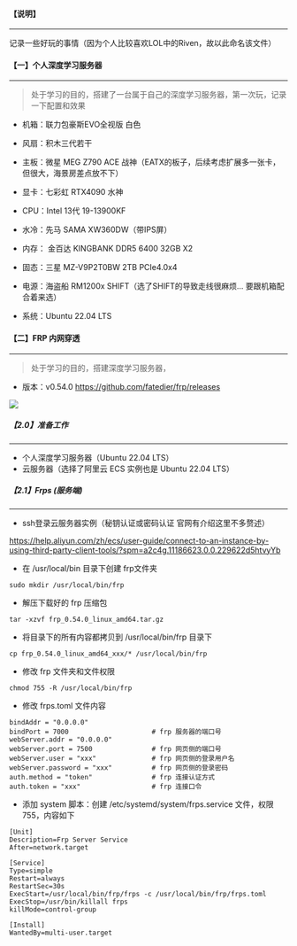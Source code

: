 #### 【说明】

***

记录一些好玩的事情（因为个人比较喜欢LOL中的Riven，故以此命名该文件）



#### 【一】个人深度学习服务器

***

> 处于学习的目的，搭建了一台属于自己的深度学习服务器，第一次玩，记录一下配置和效果

* 机箱：联力包豪斯EVO全视版 白色
* 风扇：积木三代若干
* 主板：微星 MEG Z790 ACE 战神（EATX的板子，后续考虑扩展多一张卡，但很大，海景房差点放不下）
* 显卡：七彩虹 RTX4090 水神
* CPU：Intel 13代 19-13900KF
* 水冷：先马 SAMA XW360DW（带IPS屏）
* 内存： 金百达 KINGBANK DDR5 6400 32GB X2
* 固态：三星 MZ-V9P2T0BW 2TB PCIe4.0x4 
* 电源：海盗船 RM1200x SHIFT（选了SHIFT的导致走线很麻烦... 要跟机箱配合着来选）

* 系统：Ubuntu 22.04 LTS



#### 【二】FRP 内网穿透

***

> 处于学习的目的，搭建深度学习服务器，

* 版本：v0.54.0 https://github.com/fatedier/frp/releases

<img src="/home/dateng/code/Learning/Markdown/image/Riven/1.1.jpg">



##### 【2.0】准备工作

***

* 个人深度学习服务器（Ubuntu 22.04 LTS）
* 云服务器（选择了阿里云 ECS 实例也是 Ubuntu 22.04 LTS）



##### 【2.1】Frps (服务端)

***

* ssh登录云服务器实例（秘钥认证或密码认证 官网有介绍这里不多赘述）

https://help.aliyun.com/zh/ecs/user-guide/connect-to-an-instance-by-using-third-party-client-tools/?spm=a2c4g.11186623.0.0.229622d5htvyYb

* 在 /usr/local/bin 目录下创建 frp文件夹

```she
sudo mkdir /usr/local/bin/frp
```

* 解压下载好的 frp 压缩包

```shell
tar -xzvf frp_0.54.0_linux_amd64.tar.gz
```

* 将目录下的所有内容都拷贝到 /usr/local/bin/frp 目录下

```shell
cp frp_0.54.0_linux_amd64_xxx/* /usr/local/bin/frp
```

* 修改 frp 文件夹和文件权限

```shell
chmod 755 -R /usr/local/bin/frp
```

* 修改 frps.toml 文件内容

```shell
bindAddr = "0.0.0.0"
bindPort = 7000                     # frp 服务器的端口号
webServer.addr = "0.0.0.0"
webServer.port = 7500               # frp 网页侧的端口号
webServer.user = "xxx"              # frp 网页侧的登录用户名
webServer.password = "xxx"          # frp 网页侧的登录密码
auth.method = "token"               # frp 连接认证方式
auth.token = "xxx"                  # frp 连接口令
```

* 添加 system 脚本：创建 /etc/systemd/system/frps.service 文件，权限755，内容如下

```shell
[Unit]
Description=Frp Server Service
After=network.target

[Service]
Type=simple
Restart=always
RestartSec=30s
ExecStart=/usr/local/bin/frp/frps -c /usr/local/bin/frp/frps.toml
ExecStop=/usr/bin/killall frps
killMode=control-group

[Install]
WantedBy=multi-user.target
```



